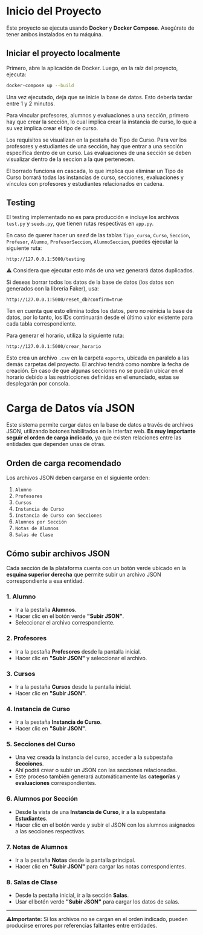 # Inicio del Proyecto

Este proyecto se ejecuta usando **Docker** y **Docker Compose**. Asegúrate de tener ambos instalados en tu máquina.

## Iniciar el proyecto localmente

Primero, abre la aplicación de Docker.
Luego, en la raíz del proyecto, ejecuta:

```bash
docker-compose up --build
```
Una vez ejecutado, deja que se inicie la base de datos. Esto debería tardar entre 1 y 2 minutos.

Para vincular profesores, alumnos y evaluaciones a una sección, primero hay que crear la sección, lo cual implica crear la instancia de curso, lo que a su vez implica crear el tipo de curso.

Los requisitos se visualizan en la pestaña de Tipo de Curso. Para ver los profesores y estudiantes de una sección, hay que entrar a una sección específica dentro de un curso.
Las evaluaciones de una sección se deben visualizar dentro de la seccion a la que pertenecen.

El borrado funciona en cascada, lo que implica que eliminar un Tipo de Curso borrará todas las instancias de curso, secciones, evaluaciones y vínculos con profesores y estudiantes relacionados en cadena.

## Testing
El testing implementado no es para producción e incluye los archivos `test.py` y `seeds.py`, que tienen rutas respectivas en `app.py`.

En caso de querer hacer un *seed* de las tablas `Tipo_curso`, `Curso`, `Seccion`, `Profesor`, `Alumno`, `ProfesorSeccion`, `AlumnoSeccion`, puedes ejecutar la siguiente ruta:
```
http://127.0.0.1:5000/testing
```
⚠️ Considera que ejecutar esto más de una vez generará datos duplicados.

Si deseas borrar todos los datos de la base de datos (los datos son generados con la librería Faker), usa:
```
http://127.0.0.1:5000/reset_db?confirm=true
```
Ten en cuenta que esto elimina todos los datos, pero no reinicia la base de datos, por lo tanto, los IDs continuarán desde el último valor existente para cada tabla correspondiente.

Para generar el horario, utiliza la siguiente ruta:
```
http://127.0.0.1:5000/crear_horario
```
Esto crea un archivo `.csv` en la carpeta `exports`, ubicada en paralelo a las demás carpetas del proyecto. El archivo tendrá como nombre la fecha de creación.
En caso de que algunas secciones no se puedan ubicar en el horario debido a las restricciones definidas en el enunciado, estas se desplegarán por consola.

# Carga de Datos vía JSON

Este sistema permite cargar datos en la base de datos a través de archivos JSON, utilizando botones habilitados en la interfaz web.
**Es muy importante seguir el orden de carga indicado**, ya que existen relaciones entre las entidades que dependen unas de otras.

## Orden de carga recomendado

Los archivos JSON deben cargarse en el siguiente orden:

1. `Alumno`
2. `Profesores`
3. `Cursos`
4. `Instancia de Curso`
5. `Instancia de Curso con Secciones`
6. `Alumnos por Sección`
7. `Notas de Alumnos`
8. `Salas de Clase`

## Cómo subir archivos JSON

Cada sección de la plataforma cuenta con un botón verde ubicado en la **esquina superior derecha** que permite subir un archivo JSON correspondiente a esa entidad.

### 1. Alumno
- Ir a la pestaña **Alumnos**.
- Hacer clic en el botón verde **"Subir JSON"**.
- Seleccionar el archivo correspondiente.

### 2. Profesores
- Ir a la pestaña **Profesores** desde la pantalla inicial.
- Hacer clic en **"Subir JSON"** y seleccionar el archivo.

### 3. Cursos
- Ir a la pestaña **Cursos** desde la pantalla inicial.
- Hacer clic en **"Subir JSON"**.

### 4. Instancia de Curso
- Ir a la pestaña **Instancia de Curso**.
- Hacer clic en **"Subir JSON"**.

### 5. Secciones del Curso
- Una vez creada la instancia del curso, acceder a la subpestaña **Secciones**.
- Ahí podrá crear o subir un JSON con las secciones relacionadas.
- Este proceso también generará automáticamente las **categorías** y **evaluaciones** correspondientes.

### 6. Alumnos por Sección
- Desde la vista de una **Instancia de Curso**, ir a la subpestaña **Estudiantes**.
- Hacer clic en el botón verde y subir el JSON con los alumnos asignados a las secciones respectivas.

### 7. Notas de Alumnos
- Ir a la pestaña **Notas** desde la pantalla principal.
- Hacer clic en **"Subir JSON"** para cargar las notas correspondientes.

### 8. Salas de Clase
- Desde la pestaña inicial, ir a la sección **Salas**.
- Usar el botón verde **"Subir JSON"** para cargar los datos de salas.

---
⚠️**Importante:** Si los archivos no se cargan en el orden indicado, pueden producirse errores por referencias faltantes entre entidades.

